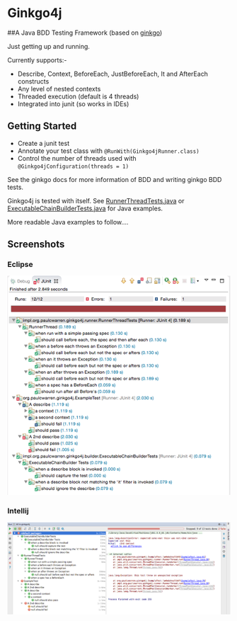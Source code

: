 # Ginkgo4j
##A Java BDD Testing Framework  (based on [ginkgo](http://onsi.github.io/ginkgo/))

Just getting up and running.  

Currently supports:-
- Describe, Context, BeforeEach, JustBeforeEach, It and AfterEach constructs
- Any level of nested contexts
- Threaded execution (default is 4 threads)
- Integrated into junit (so works in IDEs)

## Getting Started

- Create a junit test
- Annotate your test class with `@RunWith(Ginkgo4jRunner.class)`
- Control the number of threads used with `@Ginkgo4jConfiguration(threads = 1)`

See the ginkgo docs for more information of BDD and writing ginkgo BDD tests.  

Ginkgo4j is tested with itself.  See [RunnerThreadTests.java](src/test/java/impl/org/paulcwarren/ginkgo4j/runner/RunnerThreadTests.java) or [ExecutableChainBuilderTests.java](src/test/java/impl/org/paulcwarren/ginkgo4j/builder/ExecutableChainBuilderTests.java) for Java examples. 

More readable Java examples to follow.... 

## Screenshots
### Eclipse
![Eclipse](readme/eclipse-junit.png)

### Intellij
![Intellij](readme/intellij-junit.png)


